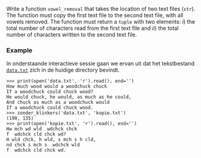 Write a function `vowel_removal` that takes the location of two text files (`str`). The function must copy the first text file to the second text file, with all vowels removed. The function must return a `tuple` with two elements: *i*) the total number of characters read from the first text file and *ii*) the total number of characters written to the second text file.

### Example

In onderstaande interactieve sessie gaan we ervan uit dat het tekstbestand [`data.txt`](media/data/data.txt) zich in de huidige directory bevindt.

```console?lang=python&prompt=>>>
>>> print(open('data.txt', 'r').read(), end='')
How much wood would a woodchuck chuck
If a woodchuck could chuck wood?
He would chuck, he would, as much as he could,
And chuck as much as a woodchuck would
If a woodchuck could chuck wood.
>>> zonder_klinkers('data.txt', 'kopie.txt')
(190, 135)
>>> print(open('kopie.txt', 'r').read(), end='')
Hw mch wd wld  wdchck chck
f  wdchck cld chck wd?
H wld chck, h wld, s mch s h cld,
nd chck s mch s  wdchck wld
f  wdchck cld chck wd.
```
